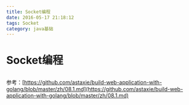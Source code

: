 ```yaml
---
title: Socket编程
date: 2016-05-17 21:18:12
tags: Socket
category: java基础
---
```


# Socket编程
## 




参考：[https://github.com/astaxie/build-web-application-with-golang/blob/master/zh/08.1.md](https://github.com/astaxie/build-web-application-with-golang/blob/master/zh/08.1.md)
